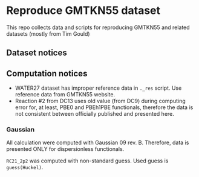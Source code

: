 # Reproduce GMTKN55 dataset

This repo collects data and scripts for reproducing GMTKN55 and related datasets (mostly from Tim Gould)

## Dataset notices

## Computation notices

- WATER27 dataset has improper reference data in `._res` script. Use reference data from GMTKN55 website.
- Reaction #2 from DC13 uses old value (from DC9) during computing error for, at least, PBE0 and PBEh1PBE functionals, therefore the data is not consistent between officially published and presented here.

### Gaussian

All calculation were computed with Gaussian 09 rev. B. Therefore, data is presented ONLY for dispersionless functionals.

`RC21_2p2` was computed with non-standard guess. Used guess is `guess(Huckel)`.
